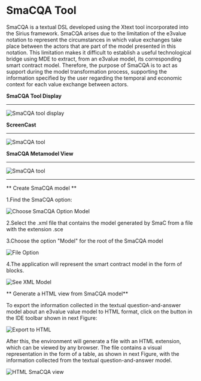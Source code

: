 **SmaCQA Tool**
================
SmaCQA is a textual DSL developed using the Xtext tool incorporated into the Sirius framework. SmaCQA arises due to the limitation of the e3value notation to represent the circumstances in which value exchanges take place between the actors that are part of the model presented in this notation. This limitation makes it difficult to establish a useful technological bridge using MDE to extract, from an e3value model, its corresponding smart contract model. Therefore, the purpose of SmaCQA is to act as support during the model transformation process, supporting the information specified by the user regarding the temporal and economic context for each value exchange between actors.

**SmaCQA Tool Display**
_______________

![SmaCQA tool display](https://github.com/KybeleResearch/SmaC/blob/main/SmaCly/Videos/SmaCly_Introduction.gif)

**ScreenCast**
_______________

![SmaCQA tool](https://github.com/KybeleResearch/SmaC/blob/main/SmaCQA/Images/energycase_smacqa_iteration3.PNG)


**SmaCQA Metamodel View**
_______________________

![SmaCQA tool](https://github.com/KybeleResearch/SmaC/blob/main/SmaCQA/smacqametamodel.png)
_______________

** Create SmaCQA model **


  1.Find the SmaCQA option:

  ![Choose SmaCQA Option Model](https://github.com/KybeleResearch/SmaC/blob/main/SmaCQA/Images/choose_smacqa_model.PNG)

  2.Select the .xml file that contains the model generated by SmaC from a file with the extension .sce

  3.Choose the option "Model" for the root of the SmaCQA model
  
  ![File Option](https://github.com/KybeleResearch/SmaC/blob/main/SmaCQA/Images/root_smacqa.png)

  4.The application will represent the smart contract model in the form of blocks.

  ![See XML Model](https://github.com/KybeleResearch/SmaC/blob/main/SmaCly/Images/SmaCly_import2.JPG)
  
** Generate a HTML view from SmaCQA model**

To export the information collected in the textual question-and-answer model about an e3value value model to HTML format, click on the button in the IDE toolbar shown in next Figure:

![Export to HTML](https://github.com/KybeleResearch/SmaC/blob/main/SmaCQA/Images/generatorTable.png)

After this, the environment will generate a file with an HTML extension, which can be viewed by any browser. The file contains a visual representation in the form of a table, as shown in next Figure, with the information collected from the textual question-and-answer model.

![HTML SmaCQA view](https://github.com/KybeleResearch/SmaC/blob/main/SmaCQA/Images/invoice.PNG)


